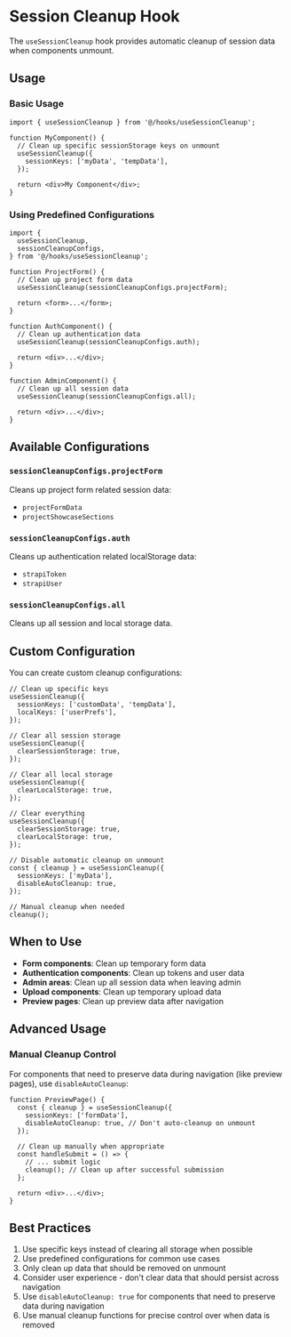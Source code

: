 # Session Cleanup Hook

The `useSessionCleanup` hook provides automatic cleanup of session data when components unmount.

## Usage

### Basic Usage

```tsx
import { useSessionCleanup } from '@/hooks/useSessionCleanup';

function MyComponent() {
  // Clean up specific sessionStorage keys on unmount
  useSessionCleanup({
    sessionKeys: ['myData', 'tempData'],
  });

  return <div>My Component</div>;
}
```

### Using Predefined Configurations

```tsx
import {
  useSessionCleanup,
  sessionCleanupConfigs,
} from '@/hooks/useSessionCleanup';

function ProjectForm() {
  // Clean up project form data
  useSessionCleanup(sessionCleanupConfigs.projectForm);

  return <form>...</form>;
}

function AuthComponent() {
  // Clean up authentication data
  useSessionCleanup(sessionCleanupConfigs.auth);

  return <div>...</div>;
}

function AdminComponent() {
  // Clean up all session data
  useSessionCleanup(sessionCleanupConfigs.all);

  return <div>...</div>;
}
```

## Available Configurations

### `sessionCleanupConfigs.projectForm`

Cleans up project form related session data:

- `projectFormData`
- `projectShowcaseSections`

### `sessionCleanupConfigs.auth`

Cleans up authentication related localStorage data:

- `strapiToken`
- `strapiUser`

### `sessionCleanupConfigs.all`

Cleans up all session and local storage data.

## Custom Configuration

You can create custom cleanup configurations:

```tsx
// Clean up specific keys
useSessionCleanup({
  sessionKeys: ['customData', 'tempData'],
  localKeys: ['userPrefs'],
});

// Clear all session storage
useSessionCleanup({
  clearSessionStorage: true,
});

// Clear all local storage
useSessionCleanup({
  clearLocalStorage: true,
});

// Clear everything
useSessionCleanup({
  clearSessionStorage: true,
  clearLocalStorage: true,
});

// Disable automatic cleanup on unmount
const { cleanup } = useSessionCleanup({
  sessionKeys: ['myData'],
  disableAutoCleanup: true,
});

// Manual cleanup when needed
cleanup();
```

## When to Use

- **Form components**: Clean up temporary form data
- **Authentication components**: Clean up tokens and user data
- **Admin areas**: Clean up all session data when leaving admin
- **Upload components**: Clean up temporary upload data
- **Preview pages**: Clean up preview data after navigation

## Advanced Usage

### Manual Cleanup Control

For components that need to preserve data during navigation (like preview pages), use `disableAutoCleanup`:

```tsx
function PreviewPage() {
  const { cleanup } = useSessionCleanup({
    sessionKeys: ['formData'],
    disableAutoCleanup: true, // Don't auto-cleanup on unmount
  });

  // Clean up manually when appropriate
  const handleSubmit = () => {
    // ... submit logic
    cleanup(); // Clean up after successful submission
  };

  return <div>...</div>;
}
```

## Best Practices

1. Use specific keys instead of clearing all storage when possible
2. Use predefined configurations for common use cases
3. Only clean up data that should be removed on unmount
4. Consider user experience - don't clear data that should persist across navigation
5. Use `disableAutoCleanup: true` for components that need to preserve data during navigation
6. Use manual cleanup functions for precise control over when data is removed
